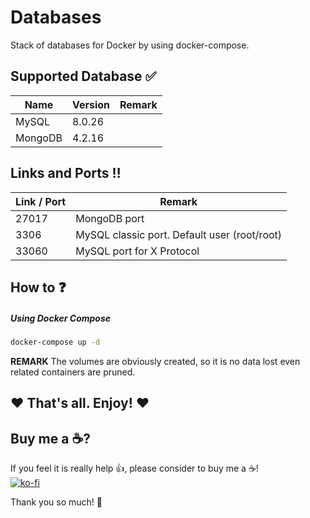 # Databases

Stack of databases for Docker by using docker-compose.

## Supported Database :white_check_mark:
| Name | Version | Remark |
| ---- | ------- | ------ |
| MySQL | 8.0.26 | |
| MongoDB |4.2.16 | |


## Links and Ports :bangbang:
| Link / Port | Remark |
| ---- | ------ | 
| 27017 | MongoDB port |
| 3306 | MySQL classic port. Default user (root/root) |
| 33060 | MySQL port for X Protocol |

## How to :question:
##### Using Docker Compose
``` bash
docker-compose up -d
```

__REMARK__
The volumes are obviously created, so it is no data lost even related containers are pruned.

## :heart: That's all. Enjoy! :heart:

## Buy me a :coffee:?
If you feel it is really help :+1:, please consider to buy me a :coffee:!<br />
[![ko-fi](https://ko-fi.com/img/githubbutton_sm.svg)](https://ko-fi.com/T6T165VJF)


Thank you so much! :facepunch: